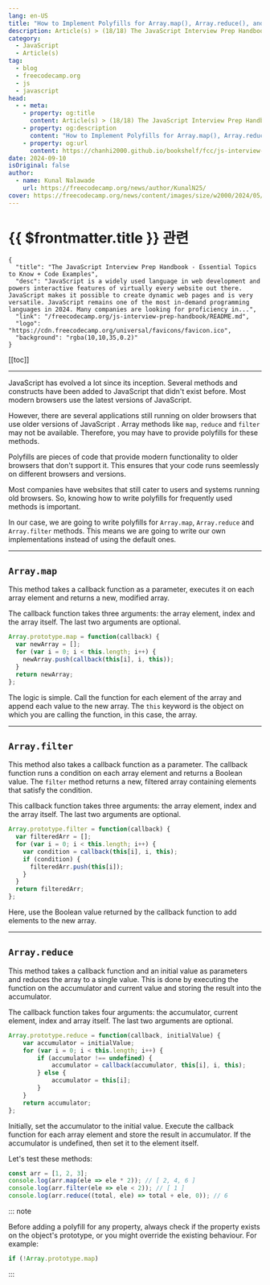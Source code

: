 ```yaml
---
lang: en-US
title: "How to Implement Polyfills for Array.map(), Array.reduce(), and Array.filter()"
description: Article(s) > (18/18) The JavaScript Interview Prep Handbook - Essential Topics to Know + Code Examples
category: 
  - JavaScript
  - Article(s)
tag: 
  - blog
  - freecodecamp.org
  - js
  - javascript
head:
  - - meta:
    - property: og:title
      content: Article(s) > (18/18) The JavaScript Interview Prep Handbook - Essential Topics to Know + Code Examples
    - property: og:description
      content: "How to Implement Polyfills for Array.map(), Array.reduce(), and Array.filter()"
    - property: og:url
      content: https://chanhi2000.github.io/bookshelf/fcc/js-interview-prep-handbook/how-to-implement-polyfills-for-arraymap-arrayreduce-and-arrayfilter.html
date: 2024-09-10
isOriginal: false
author:
  - name: Kunal Nalawade
    url: https://freecodecamp.org/news/author/KunalN25/
cover: https://freecodecamp.org/news/content/images/size/w2000/2024/05/JavaScript-Interview-Prep-Cover.png
---
```


# {{ $frontmatter.title }} 관련

```component VPCard
{
  "title": "The JavaScript Interview Prep Handbook - Essential Topics to Know + Code Examples",
  "desc": "JavaScript is a widely used language in web development and powers interactive features of virtually every website out there. JavaScript makes it possible to create dynamic web pages and is very versatile. JavaScript remains one of the most in-demand programming languages in 2024. Many companies are looking for proficiency in...",
  "link": "/freecodecamp.org/js-interview-prep-handbook/README.md",
  "logo": "https://cdn.freecodecamp.org/universal/favicons/favicon.ico",
  "background": "rgba(10,10,35,0.2)"
}
```

[[toc]]

---

<SiteInfo
  name="The JavaScript Interview Prep Handbook - Essential Topics to Know + Code Examples"
  desc="JavaScript is a widely used language in web development and powers interactive features of virtually every website out there. JavaScript makes it possible to create dynamic web pages and is very versatile. JavaScript remains one of the most in-demand programming languages in 2024. Many companies are looking for proficiency in..."
  url="https://freecodecamp.org/news/js-interview-prep-handbook#heading-how-to-implement-polyfills-for-arraymap-arrayreduce-and-arrayfilter"
  logo="https://cdn.freecodecamp.org/universal/favicons/favicon.ico"
  preview="https://freecodecamp.org/news/content/images/size/w2000/2024/05/JavaScript-Interview-Prep-Cover.png"/>

JavaScript has evolved a lot since its inception. Several methods and constructs have been added to JavaScript that didn't exist before. Most modern browsers use the latest versions of JavaScript.

However, there are several applications still running on older browsers that use older versions of JavaScript . Array methods like `map`, `reduce` and `filter` may not be available. Therefore, you may have to provide polyfills for these methods.

Polyfills are pieces of code that provide modern functionality to older browsers that don't support it. This ensures that your code runs seemlessly on different browsers and versions.

Most companies have websites that still cater to users and systems running old browsers. So, knowing how to write polyfills for frequently used methods is important.

In our case, we are going to write polyfills for `Array.map`, `Array.reduce` and `Array.filter` methods. This means we are going to write our own implementations instead of using the default ones.

---

## `Array.map`

This method takes a callback function as a parameter, executes it on each array element and returns a new, modified array.

The callback function takes three arguments: the array element, index and the array itself. The last two arguments are optional.

```js
Array.prototype.map = function(callback) {
  var newArray = [];
  for (var i = 0; i < this.length; i++) {
    newArray.push(callback(this[i], i, this));
  }
  return newArray;
};
```

‌The logic is simple. Call the function for each element of the array and append each value to the new array. The `this` keyword is the object on which you are calling the function, in this case, the array.

---

## `Array.filter`

This method also takes a callback function as a parameter. The callback function runs a condition on each array element and returns a Boolean value. The `filter` method returns a new, filtered array containing elements that satisfy the condition.

This callback function takes three arguments: the array element, index and the array itself. The last two arguments are optional.

```js
Array.prototype.filter = function(callback) {
  var filteredArr = [];
  for (var i = 0; i < this.length; i++) {
    var condition = callback(this[i], i, this);
    if (condition) {
      filteredArr.push(this[i]);
    }
  }
  return filteredArr;
};
```

Here, use the Boolean value returned by the callback function to add elements to the new array.

---

## `Array.reduce`

This method takes a callback function and an initial value as parameters and reduces the array to a single value. This is done by executing the function on the accumulator and current value and storing the result into the accumulator.

The callback function takes four arguments: the accumulator, current element, index and array itself. The last two arguments are optional.

```js
Array.prototype.reduce = function(callback, initialValue) {
    var accumulator = initialValue;
    for (var i = 0; i < this.length; i++) {
        if (accumulator !== undefined) {
            accumulator = callback(accumulator, this[i], i, this);
        } else {
            accumulator = this[i];
        }
    }
    return accumulator;
};
```

Initially, set the accumulator to the initial value. Execute the callback function for each array element and store the result in accumulator. If the accumulator is undefined, then set it to the element itself.

Let's test these methods:

```js
const arr = [1, 2, 3];
console.log(arr.map(ele => ele * 2)); // [ 2, 4, 6 ]
console.log(arr.filter(ele => ele < 2)); // [ 1 ]
console.log(arr.reduce((total, ele) => total + ele, 0)); // 6
```

::: note

Before adding a polyfill for any property, always check if the property exists on the object's prototype, or you might override the existing behaviour. For example:

```js
if (!Array.prototype.map)
```

:::
